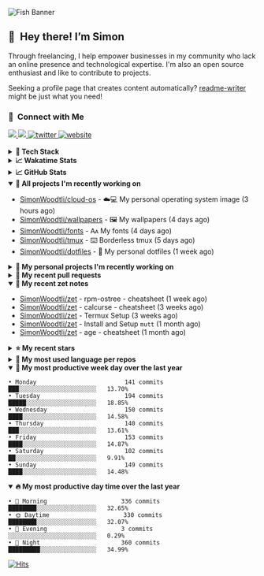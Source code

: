 ![Fish Banner](assets/fish.webp)

## 👋 &nbsp;Hey there! I’m Simon

Through freelancing, I help empower businesses in my community who lack
an online presence and technological expertise. I'm also an open source
enthusiast and like to contribute to projects.

Seeking a profile page that creates content automatically?
[readme-writer] might be just what you need!

### 🤝 &nbsp;Connect with Me

<div align="left">
<a href="https://linkedin.com/in/simonwoodtli" target="_blank">
<img src="https://img.shields.io/badge/linkedin-1E77B5?style=for-the-badge&logo=linkedin&logoColor=white alt=linkedin" />
</a>
<a href="https://github.com/simonwoodtli" target="_blank">
<img src="https://img.shields.io/badge/github-24292E?style=for-the-badge&logo=github&logoColor=white alt=github" />
</a>
<a href="https://twitter.com/simonwoodtlidev" target="_blank">
<img src="https://img.shields.io/badge/twitter-26a7de?style=for-the-badge&logo=twitter&logoColor=white" alt="twitter"/>
</a>
<a href="https://simonwoodtli.com" target="_blank">
<img src="https://img.shields.io/badge/website-E2925F?style=for-the-badge&logo=google-chrome&logoColor=white" alt="website"/>
</a>
</div>
<br/>


<details>
  <summary><b>🧰 Tech Stack</b></summary>
  <div align="center">

  ![JavaScript](https://img.shields.io/badge/-JavaScript-333333?style=flat&logo=javascript)&nbsp;
  ![HTML](https://img.shields.io/badge/-HTML-333333?style=flat&logo=HTML5)&nbsp;
  ![CSS](https://img.shields.io/badge/-CSS-333333?style=flat&logo=CSS3&logoColor=1572B6)&nbsp;
  ![Shell](https://img.shields.io/badge/-Bash-333333?style=flat&logo=shell)&nbsp;
  ![Python](https://img.shields.io/badge/-Python-333333?style=flat&logo=python)&nbsp;
  ![Go](https://img.shields.io/badge/-Go-333333?style=flat&logo=go)&nbsp;
  ![PostgreSQL](https://img.shields.io/badge/-PostgreSQL-333333?style=flat&logo=postgresql)&nbsp;
  ![MongoDB](https://img.shields.io/badge/-MongoDB-333333?style=flat&logo=mongodb)
  ![Node.js](https://img.shields.io/badge/-Node.js-333333?style=flat&logo=node.js)&nbsp;
  ![Bootstrap](https://img.shields.io/badge/-Bootstrap-333333?style=flat&logo=bootstrap&logoColor=563D7C)&nbsp;
  ![Git](https://img.shields.io/badge/-Git-333333?style=flat&logo=git)&nbsp;
  ![GitHub Actions](https://img.shields.io/badge/-GitHub%20Actions-333333?style=flat&logo=github)&nbsp;
  ![Docker](https://img.shields.io/badge/-Docker-333333?style=flat&logo=docker)&nbsp;
  ![Markdown](https://img.shields.io/badge/-Markdown-333333?style=flat&logo=markdown)&nbsp;
  ![Vim](https://img.shields.io/badge/-Vim-333333?style=flat&logo=vim)&nbsp;
  ![Linux](https://img.shields.io/badge/-Linux-333333?style=flat&logo=linux)&nbsp;
  </div>
</details>

<details>
  <summary><b>📈 Wakatime Stats</b></summary>
  <p align="center"><a href="https://wakatime.com/@SimonWoodtli">
  <img align="center" width="400" height="300" src="https://wakatime.com/share/@SimonWoodtli/7761bcef-e104-47d9-912a-dfd6bf08868b.svg" />
  </a>
  <a href="https://wakatime.com/@SimonWoodtli">
  <img align="center" width="400" height="300" src="https://wakatime.com/share/@SimonWoodtli/341953df-6a40-47b7-8220-ace4eabe0a17.svg" />
  </a></p>

  <h4><b>💬 I've been working with the following languages over the last 7 days</b></h4>

```
• Markdown                       5 hrs 15 mins                  █████░░░░░░░░░░░░░░░░░░░░   21.35%
• sh                             3 hrs 47 mins                  ████░░░░░░░░░░░░░░░░░░░░░   15.34%
• Other                          3 hrs 39 mins                  ████░░░░░░░░░░░░░░░░░░░░░   14.83%
• dockerfile                     2 hrs 57 mins                  ███░░░░░░░░░░░░░░░░░░░░░░   12.01%
• Bash                           2 hrs 46 mins                  ███░░░░░░░░░░░░░░░░░░░░░░   11.26%
• RPMSpec                        1 hr 58 mins                   ██░░░░░░░░░░░░░░░░░░░░░░░   8%
• YAML                           1 hr 56 mins                   ██░░░░░░░░░░░░░░░░░░░░░░░   7.88%
• conf                           52 mins                        █░░░░░░░░░░░░░░░░░░░░░░░░   3.57%
• JSON                           36 mins                        █░░░░░░░░░░░░░░░░░░░░░░░░   2.44%
• Docker                         26 mins                        ░░░░░░░░░░░░░░░░░░░░░░░░░   1.76%
• just                           14 mins                        ░░░░░░░░░░░░░░░░░░░░░░░░░   0.96%
• systemd                        5 mins                         ░░░░░░░░░░░░░░░░░░░░░░░░░   0.38%
• Python                         2 mins                         ░░░░░░░░░░░░░░░░░░░░░░░░░   0.15%
• C                              0 secs                         ░░░░░░░░░░░░░░░░░░░░░░░░░   0.04%
• Text                           0 secs                         ░░░░░░░░░░░░░░░░░░░░░░░░░   0.03%
```

  <h4>👷 I've been working on the following projects over the last 7 days</h4>

```
• cloud-os                       12 hrs 19 mins                 ████████████░░░░░░░░░░░░░   49.96%
• Unknown Project                4 hrs 45 mins                  █████░░░░░░░░░░░░░░░░░░░░   19.26%
• tmux                           2 hrs 41 mins                  ███░░░░░░░░░░░░░░░░░░░░░░   10.9%
• fonts                          1 hr 35 mins                   ██░░░░░░░░░░░░░░░░░░░░░░░   6.46%
• workspace                      54 mins                        █░░░░░░░░░░░░░░░░░░░░░░░░   3.71%
• zet                            49 mins                        █░░░░░░░░░░░░░░░░░░░░░░░░   3.34%
• Private                        43 mins                        █░░░░░░░░░░░░░░░░░░░░░░░░   2.94%
• wallpapers                     25 mins                        ░░░░░░░░░░░░░░░░░░░░░░░░░   1.74%
• dotfiles-old                   18 mins                        ░░░░░░░░░░░░░░░░░░░░░░░░░   1.22%
• dotfiles                       4 mins                         ░░░░░░░░░░░░░░░░░░░░░░░░░   0.33%
• cmd-zet                        1 min                          ░░░░░░░░░░░░░░░░░░░░░░░░░   0.07%
• readme-writer                  0 secs                         ░░░░░░░░░░░░░░░░░░░░░░░░░   0.06%
```

  <h4><b>🛠️ I've been working with the following editors over the last 7 days</b></h4>

```
• Vim                            24 hrs 40 mins                 █████████████████████████   100%
```

  <h4><b>💻 I've been working with the following operating systems over the last 7 days</b></h4>

```
• Linux                          24 hrs 40 mins                 █████████████████████████   100%
```

</details>

<details>
  <summary><b>📈 GitHub Stats</b></summary>
  <div align="center"><a href="https://github.com/anuraghazra/github-readme-stats"><img
  src="https://github-readme-stats.vercel.app/api?username=simonwoodtli&show_icons=true&locale=en&theme=gruvbox"
  align="center" width="40%" height="20%"/></a>
  <a href="https://github-readme-streak-stats.herokuapp.com/"><img src="https://github-readme-streak-stats.herokuapp.com/?user=simonwoodtli&theme=gruvbox"
  align="center" width="40%" height="20%"/></a>
  </div>
</details>

<details open="">
  <summary><b>👷 All projects I'm recently working on</b></summary>

* [SimonWoodtli/cloud-os](https://github.com/SimonWoodtli/cloud-os) - ☁️💻 My personal operating system image (3 hours ago)
* [SimonWoodtli/wallpapers](https://github.com/SimonWoodtli/wallpapers) - 🖼️  My wallpapers (4 days ago)
* [SimonWoodtli/fonts](https://github.com/SimonWoodtli/fonts) - 🗛 My fonts (4 days ago)
* [SimonWoodtli/tmux](https://github.com/SimonWoodtli/tmux) - ⌨️ Borderless tmux (5 days ago)
* [SimonWoodtli/dotfiles](https://github.com/SimonWoodtli/dotfiles) - 🏡 My personal dotfiles (1 week ago)

</details>
<details>
  <summary><b>🌱 My personal projects I'm recently working on</b></summary>

* [SimonWoodtli/cloud-os](https://github.com/SimonWoodtli/cloud-os) - ☁️💻 My personal operating system image (3 hours ago)
* [SimonWoodtli/wallpapers](https://github.com/SimonWoodtli/wallpapers) - 🖼️  My wallpapers (4 days ago)
* [SimonWoodtli/fonts](https://github.com/SimonWoodtli/fonts) - 🗛 My fonts (4 days ago)
* [SimonWoodtli/tmux](https://github.com/SimonWoodtli/tmux) - ⌨️ Borderless tmux (5 days ago)
* [SimonWoodtli/dotfiles](https://github.com/SimonWoodtli/dotfiles) - 🏡 My personal dotfiles (1 week ago)

</details>
<details>
  <summary><b>🔨 My recent pull requests</b></summary>

* [feat: add wireguard-generate-keys script](https://github.com/SimonWoodtli/dotfiles-old/pull/14) on [SimonWoodtli/dotfiles-old](https://github.com/SimonWoodtli/dotfiles-old) (7 months ago)
* [feat: add video-to-gif script](https://github.com/SimonWoodtli/dotfiles-old/pull/13) on [SimonWoodtli/dotfiles-old](https://github.com/SimonWoodtli/dotfiles-old) (7 months ago)
* [feat: add spoof-mac-linux script](https://github.com/SimonWoodtli/dotfiles-old/pull/12) on [SimonWoodtli/dotfiles-old](https://github.com/SimonWoodtli/dotfiles-old) (7 months ago)
* [feat: add sp-tmux script](https://github.com/SimonWoodtli/dotfiles-old/pull/11) on [SimonWoodtli/dotfiles-old](https://github.com/SimonWoodtli/dotfiles-old) (7 months ago)
* [feat: add sp script](https://github.com/SimonWoodtli/dotfiles-old/pull/10) on [SimonWoodtli/dotfiles-old](https://github.com/SimonWoodtli/dotfiles-old) (7 months ago)

</details>
<details open="">
  <summary><b>📝 My recent zet notes</b></summary>

* [SimonWoodtli/zet](https://github.com/SimonWoodtli/zet/tree/3d9625f8bc632c595fa8b28b6f6f09026dd9eec2/20230418171555) - rpm-ostree - cheatsheet (1 week ago)
* [SimonWoodtli/zet](https://github.com/SimonWoodtli/zet/tree/ac39e3c3413746ceaca835b27435b1307b8ece5a/20230405141750) - calcurse - cheatsheet (3 weeks ago)
* [SimonWoodtli/zet](https://github.com/SimonWoodtli/zet/tree/048ec158f111c6e045c75a30f62ef4ab1aee72f4/20230402010650) - Termux Setup (3 weeks ago)
* [SimonWoodtli/zet](https://github.com/SimonWoodtli/zet/tree/922c07ce713a428d56ac4af1b8c8572533e26066/20230317140539) - Install and Setup `mutt` (1 month ago)
* [SimonWoodtli/zet](https://github.com/SimonWoodtli/zet/tree/322a3fb47e64015a1a697c6d21b3cdecf50d3f05/20230315195114) - age - cheatsheet (1 month ago)

</details>
<details>
  <summary><b>⭐ My recent stars</b></summary>

* [rustdesk/rustdesk](https://github.com/rustdesk/rustdesk) - Virtual / remote desktop infrastructure for everyone! Open source TeamViewer / Citrix alternative. (8 hours ago)
* [essembeh/gnome-extensions-cli](https://github.com/essembeh/gnome-extensions-cli) - Command line tool to manage your Gnome Shell extensions (8 hours ago)
* [tmux/tmux](https://github.com/tmux/tmux) - tmux source code (6 days ago)
* [lm-sys/FastChat](https://github.com/lm-sys/FastChat) - The release repo for "Vicuna: An Open Chatbot Impressing GPT-4" (1 month ago)
* [mozilla/sops](https://github.com/mozilla/sops) - Simple and flexible tool for managing secrets (1 month ago)

</details>
<details>
  <summary><b>💬 My most used language per repos</b></summary>

```
• Shell                          10 repos                       ████████████████░░░░░░░░░   62.50%
• JavaScript                     1 repo                         ██░░░░░░░░░░░░░░░░░░░░░░░   6.25%
• CSS                            3 repos                        █████░░░░░░░░░░░░░░░░░░░░   18.75%
• Nix                            1 repo                         ██░░░░░░░░░░░░░░░░░░░░░░░   6.25%
• HTML                           1 repo                         ██░░░░░░░░░░░░░░░░░░░░░░░   6.25%
```

</details>
<details open="">
  <summary><b>📆 My most productive week day over the last year</b></summary>

```
• Monday                         141 commits                    ███░░░░░░░░░░░░░░░░░░░░░░   13.70%
• Tuesday                        194 commits                    █████░░░░░░░░░░░░░░░░░░░░   18.85%
• Wednesday                      150 commits                    ████░░░░░░░░░░░░░░░░░░░░░   14.58%
• Thursday                       140 commits                    ███░░░░░░░░░░░░░░░░░░░░░░   13.61%
• Friday                         153 commits                    ████░░░░░░░░░░░░░░░░░░░░░   14.87%
• Saturday                       102 commits                    ██░░░░░░░░░░░░░░░░░░░░░░░   9.91%
• Sunday                         149 commits                    ████░░░░░░░░░░░░░░░░░░░░░   14.48%
```

</details>
<details open="">
  <summary><b>🔥 My most productive day time over the last year</b></summary>

```
• 🌅 Morning                     336 commits                    ████████░░░░░░░░░░░░░░░░░   32.65%
• 🌞 Daytime                     330 commits                    ████████░░░░░░░░░░░░░░░░░   32.07%
• 🌇 Evening                     3 commits                      ░░░░░░░░░░░░░░░░░░░░░░░░░   0.29%
• 🌃 Night                       360 commits                    █████████░░░░░░░░░░░░░░░░   34.99%
```

</details>

[![Hits](https://hits.seeyoufarm.com/api/count/incr/badge.svg?url=https%3A%2F%2Fgithub.com%2Fsimonwoodtli&count_bg=%23689D6A&title_bg=%23282828&icon=&icon_color=%23E7E7E7&title=views+%28today+%2F+total%29&edge_flat=false)](https://hits.seeyoufarm.com)

[readme-writer]: <https://github.com/SimonWoodtli/readme-writer>
